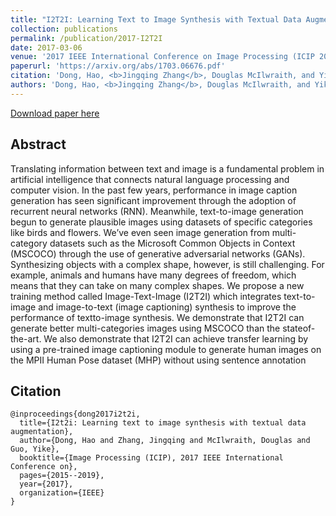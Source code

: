 ```yaml
---
title: "I2T2I: Learning Text to Image Synthesis with Textual Data Augmentation"
collection: publications
permalink: /publication/2017-I2T2I
date: 2017-03-06
venue: '2017 IEEE International Conference on Image Processing (ICIP 2017)'
paperurl: 'https://arxiv.org/abs/1703.06676.pdf'
citation: 'Dong, Hao, <b>Jingqing Zhang</b>, Douglas McIlwraith, and Yike Guo. "I2T2I: Learning Text to Image Synthesis with Textual Data Augmentation." Image Processing (ICIP), 2017 IEEE International Conference on. IEEE, 2017.'
authors: 'Dong, Hao, <b>Jingqing Zhang</b>, Douglas McIlwraith, and Yike Guo.' 
---
```


[Download paper here](https://arxiv.org/abs/1703.06676.pdf)

## Abstract
Translating information between text and image is a fundamental problem in artificial intelligence that connects natural
language processing and computer vision. In the past few
years, performance in image caption generation has seen significant improvement through the adoption of recurrent neural
networks (RNN). Meanwhile, text-to-image generation begun
to generate plausible images using datasets of specific categories like birds and flowers. We’ve even seen image generation from multi-category datasets such as the Microsoft Common Objects in Context (MSCOCO) through the use of generative adversarial networks (GANs). Synthesizing objects
with a complex shape, however, is still challenging. For example, animals and humans have many degrees of freedom,
which means that they can take on many complex shapes.
We propose a new training method called Image-Text-Image
(I2T2I) which integrates text-to-image and image-to-text (image captioning) synthesis to improve the performance of textto-image synthesis. We demonstrate that I2T2I can generate
better multi-categories images using MSCOCO than the stateof-the-art. We also demonstrate that I2T2I can achieve transfer learning by using a pre-trained image captioning module
to generate human images on the MPII Human Pose dataset
(MHP) without using sentence annotation

## Citation
```
@inproceedings{dong2017i2t2i,
  title={I2t2i: Learning text to image synthesis with textual data augmentation},
  author={Dong, Hao and Zhang, Jingqing and McIlwraith, Douglas and Guo, Yike},
  booktitle={Image Processing (ICIP), 2017 IEEE International Conference on},
  pages={2015--2019},
  year={2017},
  organization={IEEE}
}
```
